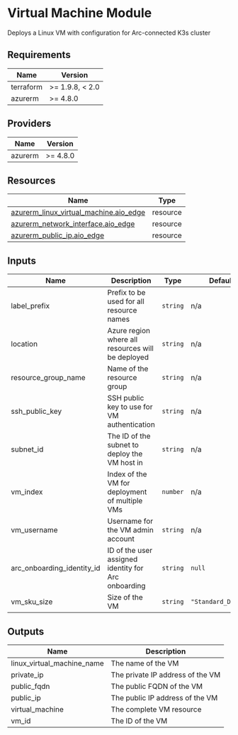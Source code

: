 <!-- BEGIN_TF_DOCS -->
<!-- markdown-table-prettify-ignore-start -->
# Virtual Machine Module

Deploys a Linux VM with configuration for Arc-connected K3s cluster

## Requirements

| Name | Version |
|------|---------|
| terraform | >= 1.9.8, < 2.0 |
| azurerm | >= 4.8.0 |

## Providers

| Name | Version |
|------|---------|
| azurerm | >= 4.8.0 |

## Resources

| Name | Type |
|------|------|
| [azurerm_linux_virtual_machine.aio_edge](https://registry.terraform.io/providers/hashicorp/azurerm/latest/docs/resources/linux_virtual_machine) | resource |
| [azurerm_network_interface.aio_edge](https://registry.terraform.io/providers/hashicorp/azurerm/latest/docs/resources/network_interface) | resource |
| [azurerm_public_ip.aio_edge](https://registry.terraform.io/providers/hashicorp/azurerm/latest/docs/resources/public_ip) | resource |

## Inputs

| Name | Description | Type | Default | Required |
|------|-------------|------|---------|:--------:|
| label\_prefix | Prefix to be used for all resource names | `string` | n/a | yes |
| location | Azure region where all resources will be deployed | `string` | n/a | yes |
| resource\_group\_name | Name of the resource group | `string` | n/a | yes |
| ssh\_public\_key | SSH public key to use for VM authentication | `string` | n/a | yes |
| subnet\_id | The ID of the subnet to deploy the VM host in | `string` | n/a | yes |
| vm\_index | Index of the VM for deployment of multiple VMs | `number` | n/a | yes |
| vm\_username | Username for the VM admin account | `string` | n/a | yes |
| arc\_onboarding\_identity\_id | ID of the user assigned identity for Arc onboarding | `string` | `null` | no |
| vm\_sku\_size | Size of the VM | `string` | `"Standard_D8s_v3"` | no |

## Outputs

| Name | Description |
|------|-------------|
| linux\_virtual\_machine\_name | The name of the VM |
| private\_ip | The private IP address of the VM |
| public\_fqdn | The public FQDN of the VM |
| public\_ip | The public IP address of the VM |
| virtual\_machine | The complete VM resource |
| vm\_id | The ID of the VM |
<!-- markdown-table-prettify-ignore-end -->
<!-- END_TF_DOCS -->
